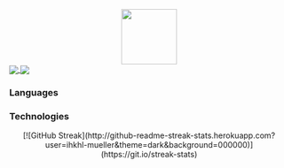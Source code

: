 <div id="header" align="center">
  <img src="https://media.giphy.com/media/M9gbBd9nbDrOTu1Mqx/giphy.gif" width="100"/>
</div>

<a href="https://github-readme-stats.vercel.app/api?username=ihkhl-mueller&count_private=true&show_icons=true&theme=chartreuse-dark">
  <img align="center" src="https://github-readme-stats.vercel.app/api?username=ihkhl-mueller&bg_color=30,003061,ccd7e6&title_color=fff&text_color=fff" />
</a>
<a href="https://github.com/ihkhl-mueller">
  <img align="center" src="https://github-readme-stats.vercel.app/api/top-langs/?username=ihkhl-mueller&bg_color=30,003061,ccd7e6&title_color=fff&text_color=fff" />
</a>

### Languages

### Technologies


<p align="center">
[![GitHub Streak](http://github-readme-streak-stats.herokuapp.com?user=ihkhl-mueller&theme=dark&background=000000)](https://git.io/streak-stats)
</p>
<!--
**ihkhl-mueller/ihkhl-mueller** is a ✨ _special_ ✨ repository because its `README.md` (this file) appears on your GitHub profile.

Here are some ideas to get you started:

- 🔭 I’m currently working on ...
- 🌱 I’m currently learning ...
- 👯 I’m looking to collaborate on ...
- 🤔 I’m looking for help with ...
- 💬 Ask me about ...
- 📫 How to reach me: ...
- 😄 Pronouns: ...
- ⚡ Fun fact: ...
-->
